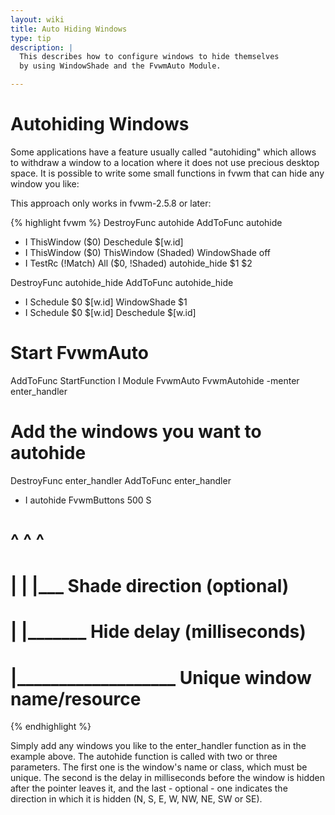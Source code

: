 ```yaml
---
layout: wiki
title: Auto Hiding Windows
type: tip
description: |
  This describes how to configure windows to hide themselves
  by using WindowShade and the FvwmAuto Module.

---
```

# Autohiding Windows

Some applications have a feature usually called "autohiding"
which allows to withdraw a window to a location where it does
not use precious desktop space.  It is possible to write some
small functions in fvwm that can hide any window you like:

This approach only works in fvwm-2.5.8 or later:

{% highlight fvwm %}
DestroyFunc autohide
AddToFunc autohide
+ I ThisWindow ($0) Deschedule $[w.id]
+ I ThisWindow ($0) ThisWindow (Shaded) WindowShade off
+ I TestRc (!Match) All ($0, !Shaded) autohide\_hide $1 $2

DestroyFunc autohide_hide
AddToFunc autohide_hide
+ I Schedule $0 $[w.id] WindowShade $1
+ I Schedule $0 $[w.id] Deschedule $[w.id]

# Start FvwmAuto
AddToFunc StartFunction I Module FvwmAuto FvwmAutohide -menter enter_handler

# Add the windows you want to autohide
DestroyFunc enter_handler
AddToFunc enter_handler
+ I autohide FvwmButtons 500 S
#            ^           ^   ^
#            |           |   |___  Shade direction (optional)
#            |           |_______  Hide delay (milliseconds)
#            |___________________  Unique window name/resource
{% endhighlight %}

Simply add any windows you like to the enter\_handler function
as in the example above.  The autohide function is called with
two or three parameters.  The first one is the window's name
or class, which must be unique.  The second is the delay in
milliseconds before the window is hidden after the pointer
leaves it, and the last - optional - one indicates the
direction in which it is hidden (N, S, E, W, NW, NE, SW or SE).
